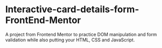 # Interactive-card-details-form-FrontEnd-Mentor
A project from Frontend Mentor to practice DOM manipulation and form validation while also putting your HTML, CSS and JavaScript.
